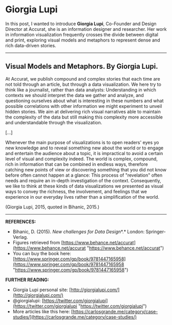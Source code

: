 # Giorgia Lupi

In this post, I wanted to introduce **Giorgia Lupi**, Co-Founder and Design Director at Accurat, she is an information designer and researcher. Her work in information visualization frequently crosses the divide between digital and print, exploring visual models and metaphors to represent dense and rich data-driven stories.

---

## Visual Models and Metaphors. By Giorgia Lupi.

At Accurat, we publish compound and complex stories that each time are not told through an article, but through a data visualization. We here try to think like a journalist, rather than data analysts: Understanding in which contexts we should interpret the data we gather and analyze, and questioning ourselves about what is interesting in these numbers and what possible correlations with other information we might experiment to unveil hidden stories. We aim at delivering rich visual narratives able to maintain the complexity of the data but still making this complexity more accessible and understandable through the visualization.

[...]

Whenever the main purpose of visualizations is to open readers' eyes yo new knowledge and to reveal something new about the world or to engage and entertain the audience about a topic, it is impractical to avoid a certain level of visual and complexity indeed. The world is complex, compound, rich in information that can be combined in endless ways, therefore catching new points of view or discovering something that you did not know before often cannot happen at a glance: This process of "revelation" often needs and require an in-depth investigation of the context. Consequently, we like to think at these kinds of data visualizations we presented as visual ways to convey the richness, the involvement, and feelings that we experience in our everyday lives rather than a simplification of the world.

(Giorgia Lupi, 2015, quoted in Bihanic, 2015.)

---

**REFERENCES:**

- Bihanic, D. (2015). *New challenges for Data Design**.* London: Springer-Verlag.
- Figures retrieved from [https://www.behance.net/accurat](https://www.behance.net/accurat "https://www.behance.net/accurat")
- You can buy the book here: [https://www.springer.com/gp/book/9781447165958](https://www.springer.com/gp/book/9781447165958 "https://www.springer.com/gp/book/9781447165958")

**FURTHER READING:**

- Giorgia Lupi personal site: [http://giorgialupi.com/](http://giorgialupi.com/)
- @giorgialupi: [https://twitter.com/giorgialupi](https://twitter.com/giorgialupi "https://twitter.com/giorgialupi")
- More articles like this here: [https://carlosgrande.me/category/case-studies/](https://carlosgrande.me/category/case-studies/)